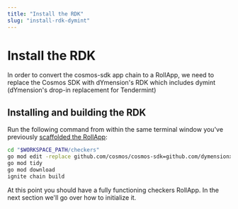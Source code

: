 ```yaml
---
title: "Install the RDK"
slug: "install-rdk-dymint"
---
```


# Install the RDK

In order to convert the cosmos-sdk app chain to a RollApp, we need to replace the Cosmos SDK with dYmension's RDK which includes dymint (dYmension's drop-in replacement for Tendermint)

## Installing and building the RDK

Run the following command from within the same terminal window you've previously [scaffolded the RollApp](./scaffold-rollapp):

```sh
cd "$WORKSPACE_PATH/checkers"
go mod edit -replace github.com/cosmos/cosmos-sdk=github.com/dymensionxyz/rdk@v0.1.0-alpha
go mod tidy
go mod download
ignite chain build
```

At this point you should have a fully functioning checkers RollApp. In the next section we'll go over how to initialize it.
